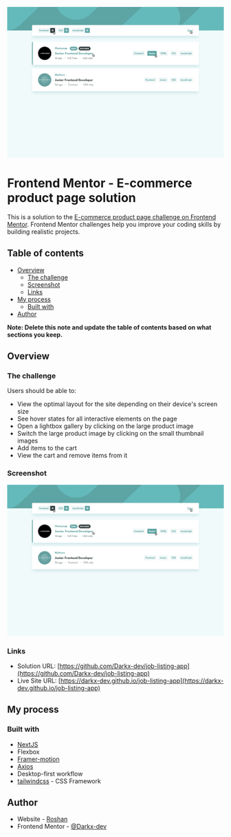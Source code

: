 ![](./screenshot.jpg)
# Frontend Mentor - E-commerce product page solution

This is a solution to the [E-commerce product page challenge on Frontend Mentor](https://www.frontendmentor.io/challenges/ecommerce-product-page-UPsZ9MJp6). Frontend Mentor challenges help you improve your coding skills by building realistic projects.


## Table of contents

- [Overview](#overview)
  - [The challenge](#the-challenge)
  - [Screenshot](#screenshot)
  - [Links](#links)
- [My process](#my-process)
  - [Built with](#built-with)
- [Author](#author)

**Note: Delete this note and update the table of contents based on what sections you keep.**

## Overview

### The challenge

Users should be able to:

- View the optimal layout for the site depending on their device's screen size
- See hover states for all interactive elements on the page
- Open a lightbox gallery by clicking on the large product image
- Switch the large product image by clicking on the small thumbnail images
- Add items to the cart
- View the cart and remove items from it

### Screenshot

![](./screenshot.jpg)

### Links

- Solution URL: [https://github.com/Darkx-dev/job-listing-app](https://github.com/Darkx-dev/job-listing-app)
- Live Site URL: [https://darkx-dev.github.io/job-listing-app](https://darkx-dev.github.io/job-listing-app)

## My process

### Built with

- [NextJS](https://nextjs.org/)
- Flexbox
- [Framer-motion](https://www.framer.com/)
- [Axios](https://axios-http.com/)
- Desktop-first workflow
- [tailwindcss](https://tailwindcss.com/) - CSS Framework

## Author

- Website - [Roshan](https://game-ui-portfolio.vercel.app/)
- Frontend Mentor - [@Darkx-dev](https://www.frontendmentor.io/profile/Darkx-dev)
